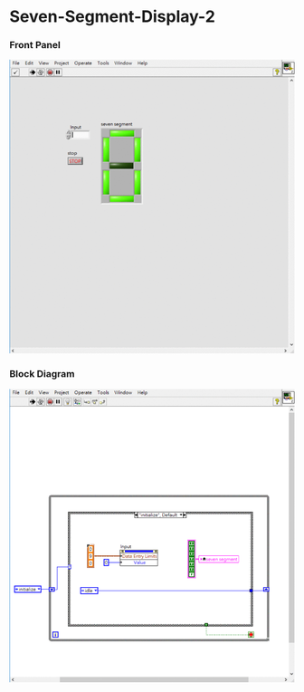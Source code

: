 # Seven-Segment-Display-2
### Front Panel
![Front Panel](https://github.com/Offliners/LabVIEW_projects/blob/master/Easy/Seven-Segment-Display-2/seven-segment-display-2%20front%20panel.gif)

### Block Diagram
![Block Diagram](https://github.com/Offliners/LabVIEW_projects/blob/master/Easy/Seven-Segment-Display-2/seven-segment-display-2%20block%20diagram.gif)
